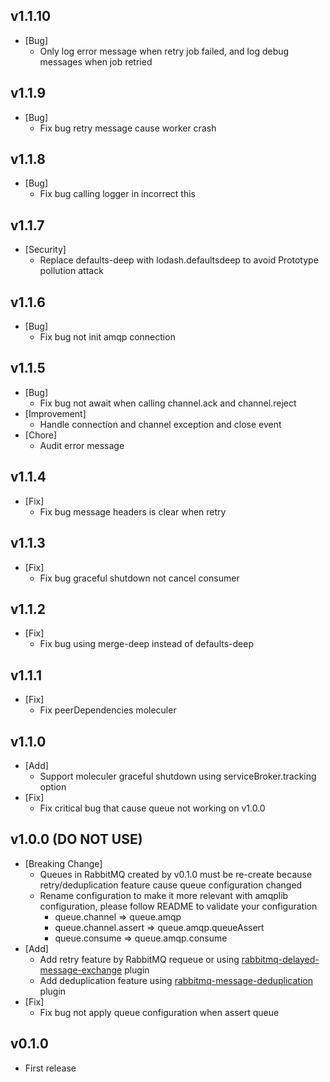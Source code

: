 ## v1.1.10
- [Bug]
  - Only log error message when retry job failed, and log debug messages when job retried

## v1.1.9
- [Bug]
  - Fix bug retry message cause worker crash

## v1.1.8
- [Bug]
  - Fix bug calling logger in incorrect this

## v1.1.7
- [Security]
  - Replace defaults-deep with lodash.defaultsdeep to avoid Prototype pollution attack

## v1.1.6
- [Bug]
  - Fix bug not init amqp connection

## v1.1.5
- [Bug]
  - Fix bug not await when calling channel.ack and channel.reject
- [Improvement]
  - Handle connection and channel exception and close event
- [Chore]
  - Audit error message

## v1.1.4
- [Fix]
  - Fix bug message headers is clear when retry

## v1.1.3
- [Fix]
  - Fix bug graceful shutdown not cancel consumer

## v1.1.2
- [Fix]
  - Fix bug using merge-deep instead of defaults-deep

## v1.1.1
- [Fix]
  - Fix peerDependencies moleculer

## v1.1.0
- [Add]
  - Support moleculer graceful shutdown using serviceBroker.tracking option
- [Fix]
  - Fix critical bug that cause queue not working on v1.0.0

## v1.0.0 (DO NOT USE)
- [Breaking Change]
  - Queues in RabbitMQ created by v0.1.0 must be re-create because retry/deduplication feature cause queue configuration changed
  - Rename configuration to make it more relevant with amqplib configuration, please follow README to validate your configuration
    - queue.channel => queue.amqp
    - queue.channel.assert => queue.amqp.queueAssert
    - queue.consume => queue.amqp.consume
- [Add]
  - Add retry feature by RabbitMQ requeue or using [rabbitmq-delayed-message-exchange](https://github.com/rabbitmq/rabbitmq-delayed-message-exchange) plugin
  - Add deduplication feature using [rabbitmq-message-deduplication](https://github.com/noxdafox/rabbitmq-message-deduplication) plugin
- [Fix]
  - Fix bug not apply queue configuration when assert queue

## v0.1.0
- First release
